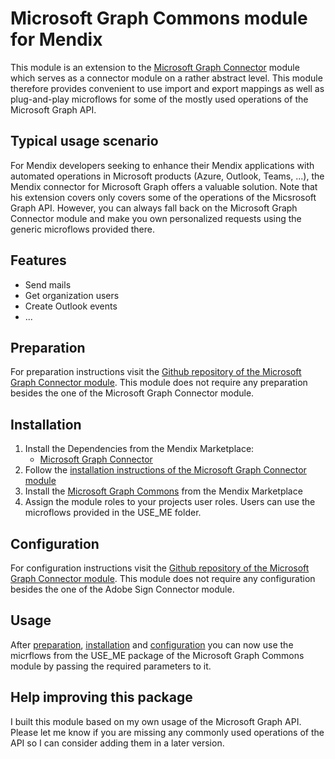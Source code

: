 # Microsoft Graph Commons module for Mendix

This module is an extension to the [Microsoft Graph Connector](https://github.com/swkruger/Mendix-MSGraphConnector) module which serves as a connector module on a rather abstract level. This module therefore provides convenient to use import and export mappings as well as plug-and-play microflows for some of the mostly used operations of the Microsoft Graph API.

## Typical usage scenario

For Mendix developers seeking to enhance their Mendix applications with automated operations in Microsoft products (Azure, Outlook, Teams, ...), the Mendix connector for Microsoft Graph offers a valuable solution. Note that his extension covers only covers some of the operations of the Micsrosoft Graph API. However, you can always fall back on the Microsoft Graph Connector module and make you own personalized requests using the generic microflows provided there.

## Features

- Send mails
- Get organization users
- Create Outlook events
- ...

## Preparation

For preparation instructions visit the [Github repository of the Microsoft Graph Connector module](https://github.com/swkruger/Mendix-MSGraphConnector#installation--configuration). This module does not require any preparation besides the one of the Microsoft Graph Connector module.

## Installation

1. Install the Dependencies from the Mendix Marketplace:
   - [Microsoft Graph Connector](https://marketplace.mendix.com/link/component/117007)
2. Follow the [installation instructions of the Microsoft Graph Connector module](https://github.com/swkruger/Mendix-MSGraphConnector#installation--configuration)
3. Install the [Microsoft Graph Commons](https://marketplace.mendix.com/link/component/219754) from the Mendix Marketplace
4. Assign the module roles to your projects user roles. Users can use the microflows provided in the USE_ME folder.

## Configuration

For configuration instructions visit the [Github repository of the Microsoft Graph Connector module](https://github.com/swkruger/Mendix-MSGraphConnector#installation--configuration). This module does not require any configuration besides the one of the Adobe Sign Connector module.

## Usage

After [preparation](#preparation), [installation](#installation) and [configuration](#configuration) you can now use the micrflows from the USE_ME package of the Microsoft Graph Commons module by passing the required parameters to it.

## Help improving this package

I built this module based on my own usage of the Microsoft Graph API. Please let me know if you are missing any commonly used operations of the API so I can consider adding them in a later version.
